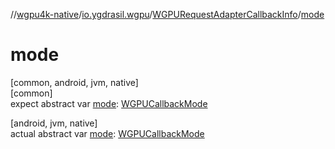 //[wgpu4k-native](../../../index.md)/[io.ygdrasil.wgpu](../index.md)/[WGPURequestAdapterCallbackInfo](index.md)/[mode](mode.md)

# mode

[common, android, jvm, native]\
[common]\
expect abstract var [mode](mode.md): [WGPUCallbackMode](../-w-g-p-u-callback-mode/index.md)

[android, jvm, native]\
actual abstract var [mode](mode.md): [WGPUCallbackMode](../-w-g-p-u-callback-mode/index.md)